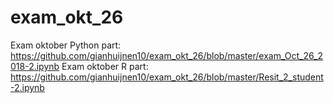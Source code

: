# exam_okt_26

Exam oktober Python part: https://github.com/gianhuijnen10/exam_okt_26/blob/master/exam_Oct_26_2018-2.ipynb
Exam oktober R part: https://github.com/gianhuijnen10/exam_okt_26/blob/master/Resit_2_student-2.ipynb 
